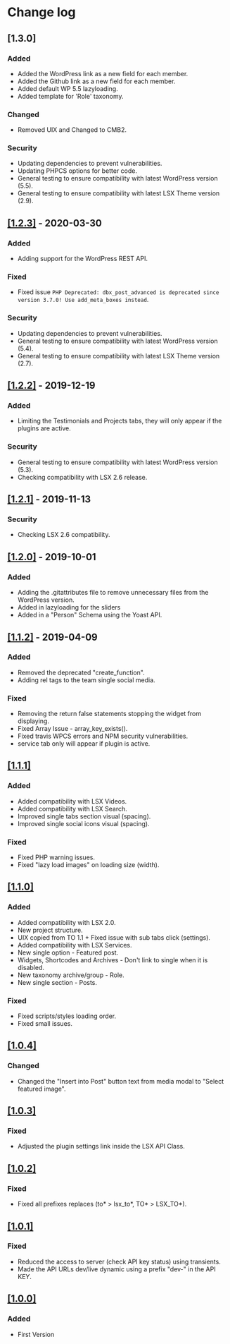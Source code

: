 # Change log

## [1.3.0]

### Added

- Added the WordPress link as a new field for each member.
- Added the Github link as a new field for each member.
- Added default WP 5.5 lazyloading.
- Added template for 'Role' taxonomy.

### Changed

- Removed UIX and Changed to CMB2.

### Security

- Updating dependencies to prevent vulnerabilities.
- Updating PHPCS options for better code.
- General testing to ensure compatibility with latest WordPress version (5.5).
- General testing to ensure compatibility with latest LSX Theme version (2.9).

## [[1.2.3]](https://github.com/lightspeeddevelopment/lsx-team/releases/tag/1.2.3) - 2020-03-30

### Added

- Adding support for the WordPress REST API.

### Fixed

- Fixed issue `PHP Deprecated: dbx_post_advanced is deprecated since version 3.7.0! Use add_meta_boxes instead`.

### Security

- Updating dependencies to prevent vulnerabilities.
- General testing to ensure compatibility with latest WordPress version (5.4).
- General testing to ensure compatibility with latest LSX Theme version (2.7).

## [[1.2.2]](https://github.com/lightspeeddevelopment/lsx-team/releases/tag/1.2.2) - 2019-12-19

### Added

- Limiting the Testimonials and Projects tabs, they will only appear if the plugins are active.

### Security

- General testing to ensure compatibility with latest WordPress version (5.3).
- Checking compatibility with LSX 2.6 release.

## [[1.2.1]](https://github.com/lightspeeddevelopment/lsx-team/releases/tag/1.2.1) - 2019-11-13

### Security

- Checking LSX 2.6 compatibility.

## [[1.2.0]](https://github.com/lightspeeddevelopment/lsx-team/releases/tag/1.2.0) - 2019-10-01

### Added

- Adding the .gitattributes file to remove unnecessary files from the WordPress version.
- Added in lazyloading for the sliders
- Added in a "Person" Schema using the Yoast API.

## [[1.1.2]](https://github.com/lightspeeddevelopment/lsx-team/releases/tag/v1.1.2) - 2019-04-09

### Added

- Removed the deprecated "create_function".
- Adding rel tags to the team single social media.

### Fixed

- Removing the return false statements stopping the widget from displaying.
- Fixed Array Issue - array_key_exists().
- Fixed travis WPCS errors and NPM security vulnerabilities.
- service tab only will appear if plugin is active.

## [[1.1.1]]()

### Added

- Added compatibility with LSX Videos.
- Added compatibility with LSX Search.
- Improved single tabs section visual (spacing).
- Improved single social icons visual (spacing).

### Fixed

- Fixed PHP warning issues.
- Fixed "lazy load images" on loading size (width).

## [[1.1.0]]()

### Added

- Added compatibility with LSX 2.0.
- New project structure.
- UIX copied from TO 1.1 + Fixed issue with sub tabs click (settings).
- Added compatibility with LSX Services.
- New single option - Featured post.
- Widgets, Shortcodes and Archives - Don't link to single when it is disabled.
- New taxonomy archive/group - Role.
- New single section - Posts.

### Fixed

- Fixed scripts/styles loading order.
- Fixed small issues.

## [[1.0.4]]()

### Changed

- Changed the "Insert into Post" button text from media modal to "Select featured image".

## [[1.0.3]]()

### Fixed

- Adjusted the plugin settings link inside the LSX API Class.

## [[1.0.2]]()

### Fixed

- Fixed all prefixes replaces (to* > lsx_to*, TO* > LSX_TO*).

## [[1.0.1]]()

### Fixed

- Reduced the access to server (check API key status) using transients.
- Made the API URLs dev/live dynamic using a prefix "dev-" in the API KEY.

## [[1.0.0]]()

### Added

- First Version
